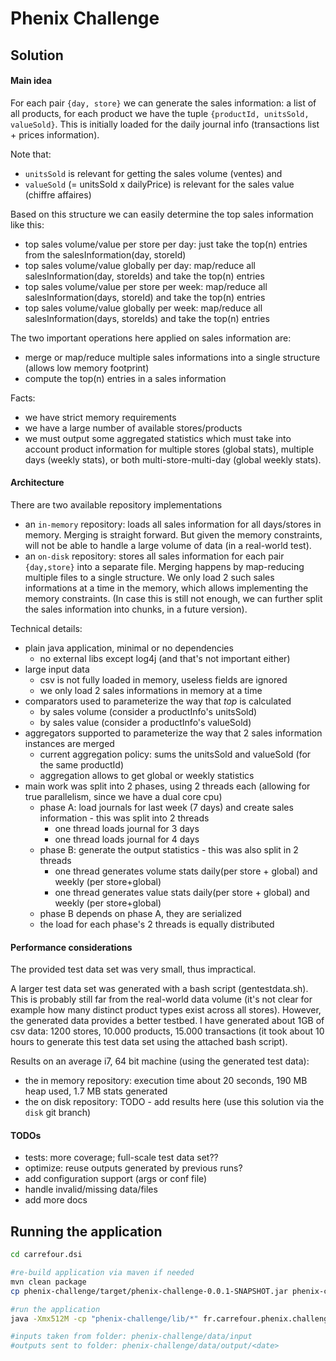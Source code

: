 # Phenix Challenge


## Solution

#### Main idea

For each pair `{day, store}` we can generate the sales information: a list of all products, for each product we have the tuple `{productId, unitsSold, valueSold}`. This is initially loaded for the daily journal info (transactions list + prices information).

Note that:
* `unitsSold` is relevant for getting the sales volume (ventes) and 
* `valueSold` (= unitsSold x dailyPrice) is relevant for the sales value (chiffre affaires)

Based on this structure we can easily determine the top sales information like this:

* top sales volume/value per store per day: just take the top(n) entries from the salesInformation(day, storeId)
* top sales volume/value globally per day: map/reduce all salesInformation(day, storeIds) and take the top(n) entries
* top sales volume/value per store per week: map/reduce all salesInformation(days, storeId) and take the top(n) entries
* top sales volume/value globally per week: map/reduce all salesInformation(days, storeIds) and take the top(n) entries

The two important operations here applied on sales information are:
* merge or map/reduce multiple sales informations into a single structure (allows low memory footprint)
* compute the top(n) entries in a sales information

Facts:
* we have strict memory requirements
* we have a large number of available stores/products
* we must output some aggregated statistics which must take into account product information for multiple stores (global stats), multiple days (weekly stats), or both multi-store-multi-day (global weekly stats).

#### Architecture

There are two available repository implementations
* an `in-memory` repository: loads all sales information for all days/stores in memory. Merging is straight forward. But given the memory constraints, will not be able to handle a large volume of data (in a real-world test). 
* an `on-disk` repository: stores all sales information for each pair `{day,store}` into a separate file. Merging happens by map-reducing multiple files to a single structure. We only load 2 such sales informations at a time in the memory, which allows implementing the memory constraints. (In case this is still not enough, we can further split the sales information into chunks, in a future version).

Technical details:
* plain java application, minimal or no dependencies
	* no external libs except log4j (and that's not important either)
* large input data
	* csv is not fully loaded in memory, useless fields are ignored
	* we only load 2 sales informations in memory at a time
* comparators used to parameterize the way that *top* is calculated
	* by sales volume (consider a productInfo's unitsSold)
	* by sales value (consider a productInfo's valueSold)
* aggregators supported to parameterize the way that 2 sales information instances are merged
	* current aggregation policy: sums the unitsSold and valueSold (for the same productId)
	* aggregation allows to get global or weekly statistics
* main work was split into 2 phases, using 2 threads each (allowing for true parallelism, since we have a dual core cpu)
	* phase A: load journals for last week (7 days) and create sales information - this was split into 2 threads
		* one thread loads journal for 3 days
		* one thread loads journal for 4 days
	* phase B: generate the output statistics - this was also split in 2 threads
		* one thread generates volume stats daily(per store + global) and weekly (per store+global)
		* one thread generates value stats daily(per store + global) and weekly (per store+global)
	* phase B depends on phase A, they are serialized
	* the load for each phase's 2 threads is equally distributed

####  Performance considerations

The provided test data set was very small, thus impractical.

A larger test data set was generated with a bash script (gentestdata.sh). This is probably still far from the real-world data volume (it's not clear for example how many distinct product types exist across all stores). However, the generated data provides a better testbed. I have generated about 1GB of csv data: 1200 stores, 10.000 products, 15.000 transactions (it took about 10 hours to generate this test data set using the attached bash script).

Results on an average i7, 64 bit machine (using the generated test data):
* the in memory repository: execution time about 20 seconds, 190 MB heap used, 1.7 MB stats generated
* the on disk repository: TODO - add results here (use this solution via the `disk` git branch)

#### TODOs

* tests: more coverage; full-scale test data set??
* optimize: reuse outputs generated by previous runs?
* add configuration support (args or conf file)
* handle invalid/missing data/files
* add more docs

## Running the application

```bash
cd carrefour.dsi

#re-build application via maven if needed
mvn clean package
cp phenix-challenge/target/phenix-challenge-0.0.1-SNAPSHOT.jar phenix-challenge/lib/

#run the application
java -Xmx512M -cp "phenix-challenge/lib/*" fr.carrefour.phenix.challenge.Application

#inputs taken from folder: phenix-challenge/data/input
#outputs sent to folder: phenix-challenge/data/output/<date>
```
